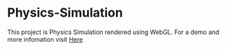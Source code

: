 # Physics-Simulation

This project is Physics Simulation rendered using WebGL. For a demo and more infomation visit [Here](https://gkim924.github.io/physicsSim/physicsSim.html)
